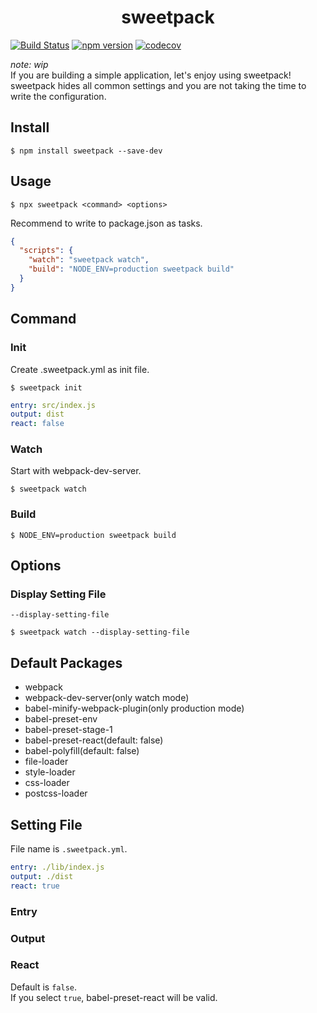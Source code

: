 <div align="center">
  <h1>sweetpack</h1>
</div>

[![Build Status](https://travis-ci.org/abouthiroppy/sweetpack.svg)](https://travis-ci.org/abouthiroppy/sweetpack)
[![npm version](https://badge.fury.io/js/sweetpack.svg)](https://badge.fury.io/js/sweetpack)
[![codecov](https://codecov.io/gh/abouthiroppy/sweetpack/branch/master/graph/badge.svg)](https://codecov.io/gh/abouthiroppy/sweetpack)

*note: wip*  
If you are building a simple application, let's enjoy using sweetpack!  
sweetpack hides all common settings and you are not taking the time to write the configuration.

## Install
```
$ npm install sweetpack --save-dev
```

## Usage
```
$ npx sweetpack <command> <options>
```

Recommend to write to package.json as tasks.

```json
{
  "scripts": {
    "watch": "sweetpack watch",
    "build": "NODE_ENV=production sweetpack build"
  }
}
```

## Command
### Init
Create .sweetpack.yml as init file.

```
$ sweetpack init
```

```yml
entry: src/index.js
output: dist
react: false
```

### Watch
Start with webpack-dev-server.
```
$ sweetpack watch
```

### Build
```
$ NODE_ENV=production sweetpack build
```

## Options
### Display Setting File
`--display-setting-file`

```
$ sweetpack watch --display-setting-file
```

## Default Packages
- webpack
- webpack-dev-server(only watch mode)
- babel-minify-webpack-plugin(only production mode)
- babel-preset-env
- babel-preset-stage-1
- babel-preset-react(default: false)
- babel-polyfill(default: false)
- file-loader
- style-loader
- css-loader
- postcss-loader

## Setting File
File name is `.sweetpack.yml`.

```yml
entry: ./lib/index.js
output: ./dist
react: true
```

### Entry
### Output
### React
Default is `false`.   
If you select `true`, babel-preset-react will be valid.
